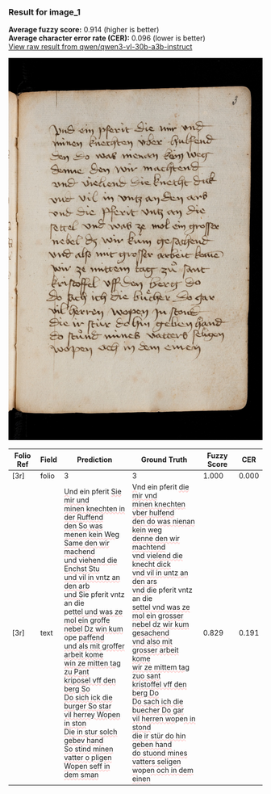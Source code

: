 ### Result for image_1
**Average fuzzy score:** 0.914 (higher is better)<br>**Average character error rate (CER):** 0.096 (lower is better)<br>[View raw result from qwen/qwen3-vl-30b-a3b-instruct](https://github.com/RISE-UNIBAS/humanities_data_benchmark/blob/main/results/2025-10-24/T0302/request_T0302_image_1.json)

<img src="https://github.com/RISE-UNIBAS/humanities_data_benchmark/blob/main/benchmarks/medieval_manuscripts/images/image_1.jpg?raw=true" alt="image_1" width="800px">

<style>
.diff { text-decoration: underline; text-decoration-color: #ffcccc; text-decoration-style: wavy; }
</style>

| Folio Ref | Field | Prediction | Ground Truth | Fuzzy Score | CER |
|-----------|-------|------------|--------------|-------------|-----|
| [3r] | folio | 3 | 3 | 1.000 | 0.000 |
| [3r] | text | <span class="diff">U</span>nd ein pferit <span class="diff">Sie mir und<br> minen knechten in der Ruffend<br> den So was menen kein Weg<br> Same den wir machend<br> und viehend die Enchst Stu<br> und vil in vntz an den arb<br> und S</span>ie pferit vntz an die<span class="diff"><br> </span>pe<span class="diff">ttel und was ze mol ein groffe<br> nebel Dz win kum </span>ope<span class="diff"> paffend<br> und als mit groffer arbeit kome<br> win ze mitten tag zu Pant<br> kriposel vff den berg So<br> Do sich ick die burger So star<br> vil herrey Wopen in ston<br> Die in stur solch gebev hand<br> So stind minen vatter o pligen<br> Wopen seff in dem sman</span> | <span class="diff">V</span>nd ein pferit <span class="diff">die mir vnd<br> minen knechten vber hulfend<br> den do was nienan kein weg<br> denne den wir machtend<br> vnd vielend die knecht dick<br> vnd vil in untz an den ars<br> vnd d</span>ie pferit vntz an die<span class="diff"> <br> settel vnd was ze mol ein grosser<br> nebel dz wir kum gesachend<br> vnd also mit grosser arbeit kome<br> wir ze mittem tag zuo sant<br> kristoffel vff den berg Do<br> Do sach ich die buecher Do gar<br> vil herren wo</span>pe<span class="diff">n in stond<br> die ir stür do hin geben hand<br> do stuond mines vatters seligen<br> w</span>ope<span class="diff">n och in dem einen</span> | 0.829 | 0.191 |
